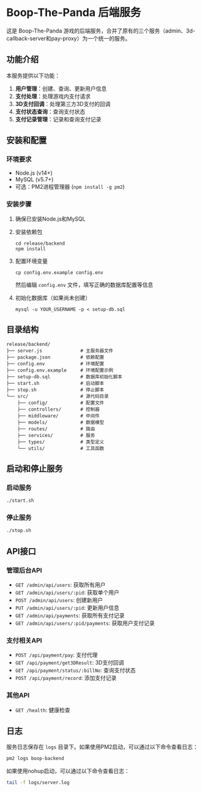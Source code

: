 # Boop-The-Panda 后端服务

这是 Boop-The-Panda 游戏的后端服务，合并了原有的三个服务（admin、3d-callback-server和pay-proxy）为一个统一的服务。

## 功能介绍

本服务提供以下功能：

1. **用户管理**：创建、查询、更新用户信息
2. **支付处理**：处理游戏内支付请求
3. **3D支付回调**：处理第三方3D支付的回调
4. **支付状态查询**：查询支付状态
5. **支付记录管理**：记录和查询支付记录

## 安装和配置

### 环境要求

- Node.js (v14+)
- MySQL (v5.7+)
- 可选：PM2进程管理器 (`npm install -g pm2`)

### 安装步骤

1. 确保已安装Node.js和MySQL

2. 安装依赖包
   ```
   cd release/backend
   npm install
   ```

3. 配置环境变量
   ```
   cp config.env.example config.env
   ```
   然后编辑 `config.env` 文件，填写正确的数据库配置等信息

4. 初始化数据库（如果尚未创建）
   ```
   mysql -u YOUR_USERNAME -p < setup-db.sql
   ```

## 目录结构

```
release/backend/
├── server.js              # 主服务器文件
├── package.json           # 依赖配置
├── config.env             # 环境配置
├── config.env.example     # 环境配置示例
├── setup-db.sql           # 数据库初始化脚本
├── start.sh               # 启动脚本
├── stop.sh                # 停止脚本
└── src/                   # 源代码目录
    ├── config/            # 配置文件
    ├── controllers/       # 控制器
    ├── middleware/        # 中间件
    ├── models/            # 数据模型
    ├── routes/            # 路由
    ├── services/          # 服务
    ├── types/             # 类型定义
    └── utils/             # 工具函数
```

## 启动和停止服务

### 启动服务

```bash
./start.sh
```

### 停止服务

```bash
./stop.sh
```

## API接口

### 管理后台API

- `GET /admin/api/users`: 获取所有用户
- `GET /admin/api/users/:pid`: 获取单个用户
- `POST /admin/api/users`: 创建新用户
- `PUT /admin/api/users/:pid`: 更新用户信息
- `GET /admin/api/payments`: 获取所有支付记录
- `GET /admin/api/users/:pid/payments`: 获取用户支付记录

### 支付相关API

- `POST /api/payment/pay`: 支付代理
- `GET /api/payment/get3DResult`: 3D支付回调
- `GET /api/payment/status/:billNo`: 查询支付状态
- `POST /api/payment/record`: 添加支付记录

### 其他API

- `GET /health`: 健康检查

## 日志

服务日志保存在 `logs` 目录下。如果使用PM2启动，可以通过以下命令查看日志：

```bash
pm2 logs boop-backend
```

如果使用nohup启动，可以通过以下命令查看日志：

```bash
tail -f logs/server.log
``` 